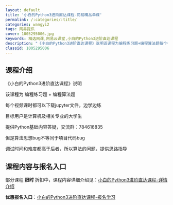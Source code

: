 ```yaml
---
layout: default
title: '小白的Python3进阶直达课程-网易精品单课'
permalink: /:categories/:title/
categories: wangyi2
tags: 网易提供
cover: 1005295006.jpg
keywords: 精选网课,网易云课堂,小白的Python3进阶直达课程
description: "《小白的Python3进阶直达课程》说明该课程为编程练习题+编程算法题每个视频课时都可以下载jupyter文件，边学边练目标用户是计算机及相关专业的大学生提供Python基础内容答疑，交流群"
classid: 1005295006
---
```


## 课程介绍

《小白的Python3进阶直达课程》说明

该课程为 编程练习题 + 编程算法题

每个视频课时都可以下载jupyter文件，边学边练

目标用户是计算机及相关专业的大学生

提供Python基础内容答疑，交流群：784616835

但是算法思想bug不等同于项目代码bug

调试时间和难度都高于后者，所以算法的问题，提供思路指导

## 课程内容与报名入口

部分课程 **限时** 折扣中，课程内容详细介绍见：[小白的Python3进阶直达课程-详情介绍](https://study.163.com/course/introduction/1005295006.htm?share=1&shareId=1025206652&utm_campaign=share&utm_medium=iphoneShare&utm_source=&utm_u=1025206652)

**优惠报名入口**：[小白的Python3进阶直达课程-报名学习](https://study.163.com/course/introduction/1005295006.htm?share=1&shareId=1025206652&utm_campaign=share&utm_medium=iphoneShare&utm_source=&utm_u=1025206652)

